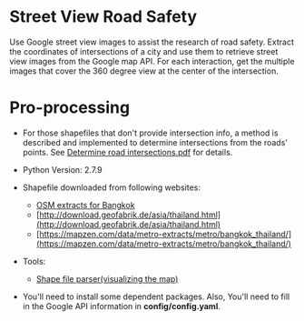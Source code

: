 # Street View Road Safety
Use Google street view images to assist the research of road safety. Extract the coordinates of intersections of a city and use them to retrieve street view images from the Google map API. For each interaction, get the multiple images that cover the 360 degree view at the center of the intersection. 

# Pro-processing 
- For those shapefiles that don't provide intersection info, a method is described and implemented to determine intersections from the roads' points. See [Determine road intersections.pdf](https://github.com/jasonlingo/StreetViewRoadSafety/blob/master/Determine%20road%20intersections.pdf) for details.

- Python Version: 2.7.9

- Shapefile downloaded from following websites:
  - [OSM extracts for Bangkok](http://download.bbbike.org/osm/bbbike/Bangkok/)
  - [http://download.geofabrik.de/asia/thailand.html](http://download.geofabrik.de/asia/thailand.html)
  - [https://mapzen.com/data/metro-extracts/metro/bangkok_thailand/](https://mapzen.com/data/metro-extracts/metro/bangkok_thailand/)

- Tools:
  - [Shape file parser(visualizing the map)](http://mapshaper.org/)

- You'll need to install some dependent packages. Also, You'll need to fill in the Google API information in **config/config.yaml**.
